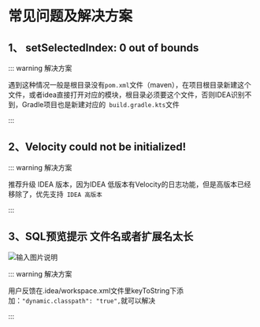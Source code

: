 # 常见问题及解决方案

## 1、 setSelectedIndex: 0 out of bounds

::: warning 解决方案

遇到这种情况一般是根目录没有`pom.xml`文件（maven），在项目根目录新建这个文件，或者idea直接打开对应的模块，根目录必须要这个文件，否则IDEA识别不到，Gradle项目也是新建对应的` build.gradle.kts`文件

 ::: 

## 2、Velocity could not be initialized!

::: warning 解决方案

推荐升级 IDEA 版本，因为IDEA 低版本有Velocity的日志功能，但是高版本已经移除了，优先支持` IDEA 高版本`

 ::: 
## 3、SQL预览提示 文件名或者扩展名太长

![输入图片说明](https://foruda.gitee.com/images/1710314119520653508/15788670_542693.png)

::: warning 解决方案

用户反馈在.idea/workspace.xml文件里keyToString下添加：`"dynamic.classpath": "true",`就可以解决

 ::: 

